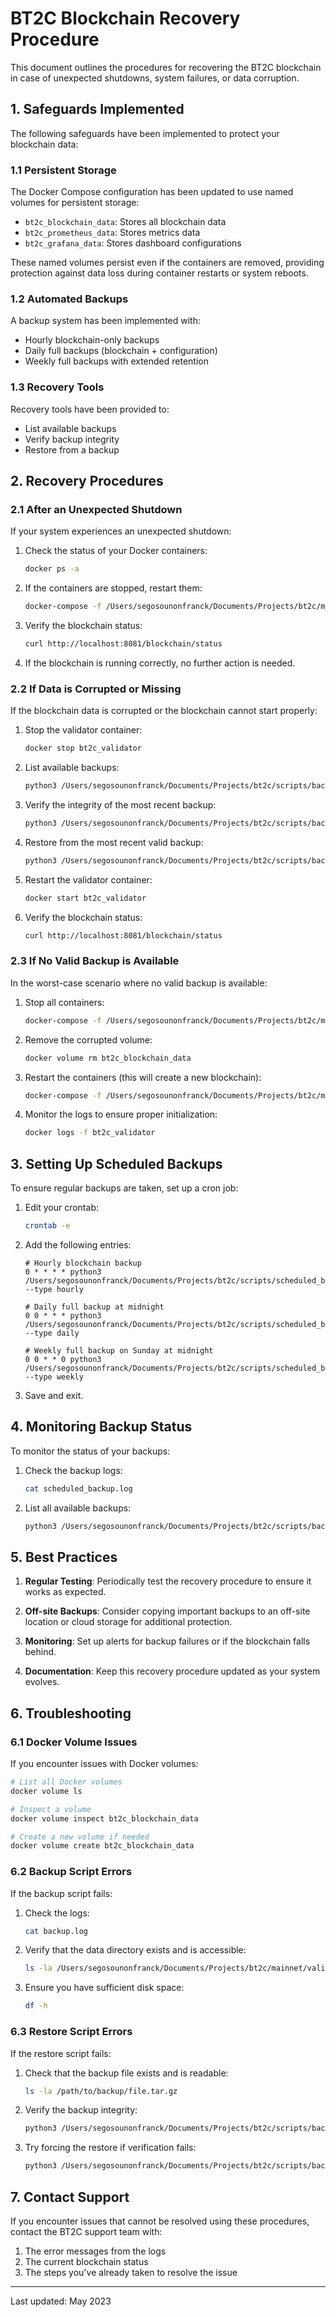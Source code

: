 # BT2C Blockchain Recovery Procedure

This document outlines the procedures for recovering the BT2C blockchain in case of unexpected shutdowns, system failures, or data corruption.

## 1. Safeguards Implemented

The following safeguards have been implemented to protect your blockchain data:

### 1.1 Persistent Storage

The Docker Compose configuration has been updated to use named volumes for persistent storage:
- `bt2c_blockchain_data`: Stores all blockchain data
- `bt2c_prometheus_data`: Stores metrics data
- `bt2c_grafana_data`: Stores dashboard configurations

These named volumes persist even if the containers are removed, providing protection against data loss during container restarts or system reboots.

### 1.2 Automated Backups

A backup system has been implemented with:
- Hourly blockchain-only backups
- Daily full backups (blockchain + configuration)
- Weekly full backups with extended retention

### 1.3 Recovery Tools

Recovery tools have been provided to:
- List available backups
- Verify backup integrity
- Restore from a backup

## 2. Recovery Procedures

### 2.1 After an Unexpected Shutdown

If your system experiences an unexpected shutdown:

1. Check the status of your Docker containers:
   ```bash
   docker ps -a
   ```

2. If the containers are stopped, restart them:
   ```bash
   docker-compose -f /Users/segosounonfranck/Documents/Projects/bt2c/mainnet/validators/validator1/docker-compose.yml up -d
   ```

3. Verify the blockchain status:
   ```bash
   curl http://localhost:8081/blockchain/status
   ```

4. If the blockchain is running correctly, no further action is needed.

### 2.2 If Data is Corrupted or Missing

If the blockchain data is corrupted or the blockchain cannot start properly:

1. Stop the validator container:
   ```bash
   docker stop bt2c_validator
   ```

2. List available backups:
   ```bash
   python3 /Users/segosounonfranck/Documents/Projects/bt2c/scripts/backup_blockchain.py list
   ```

3. Verify the integrity of the most recent backup:
   ```bash
   python3 /Users/segosounonfranck/Documents/Projects/bt2c/scripts/backup_blockchain.py verify /path/to/backup/file.tar.gz
   ```

4. Restore from the most recent valid backup:
   ```bash
   python3 /Users/segosounonfranck/Documents/Projects/bt2c/scripts/backup_blockchain.py restore /path/to/backup/file.tar.gz
   ```

5. Restart the validator container:
   ```bash
   docker start bt2c_validator
   ```

6. Verify the blockchain status:
   ```bash
   curl http://localhost:8081/blockchain/status
   ```

### 2.3 If No Valid Backup is Available

In the worst-case scenario where no valid backup is available:

1. Stop all containers:
   ```bash
   docker-compose -f /Users/segosounonfranck/Documents/Projects/bt2c/mainnet/validators/validator1/docker-compose.yml down
   ```

2. Remove the corrupted volume:
   ```bash
   docker volume rm bt2c_blockchain_data
   ```

3. Restart the containers (this will create a new blockchain):
   ```bash
   docker-compose -f /Users/segosounonfranck/Documents/Projects/bt2c/mainnet/validators/validator1/docker-compose.yml up -d
   ```

4. Monitor the logs to ensure proper initialization:
   ```bash
   docker logs -f bt2c_validator
   ```

## 3. Setting Up Scheduled Backups

To ensure regular backups are taken, set up a cron job:

1. Edit your crontab:
   ```bash
   crontab -e
   ```

2. Add the following entries:
   ```
   # Hourly blockchain backup
   0 * * * * python3 /Users/segosounonfranck/Documents/Projects/bt2c/scripts/scheduled_backup.py --type hourly

   # Daily full backup at midnight
   0 0 * * * python3 /Users/segosounonfranck/Documents/Projects/bt2c/scripts/scheduled_backup.py --type daily

   # Weekly full backup on Sunday at midnight
   0 0 * * 0 python3 /Users/segosounonfranck/Documents/Projects/bt2c/scripts/scheduled_backup.py --type weekly
   ```

3. Save and exit.

## 4. Monitoring Backup Status

To monitor the status of your backups:

1. Check the backup logs:
   ```bash
   cat scheduled_backup.log
   ```

2. List all available backups:
   ```bash
   python3 /Users/segosounonfranck/Documents/Projects/bt2c/scripts/backup_blockchain.py list
   ```

## 5. Best Practices

1. **Regular Testing**: Periodically test the recovery procedure to ensure it works as expected.

2. **Off-site Backups**: Consider copying important backups to an off-site location or cloud storage for additional protection.

3. **Monitoring**: Set up alerts for backup failures or if the blockchain falls behind.

4. **Documentation**: Keep this recovery procedure updated as your system evolves.

## 6. Troubleshooting

### 6.1 Docker Volume Issues

If you encounter issues with Docker volumes:

```bash
# List all Docker volumes
docker volume ls

# Inspect a volume
docker volume inspect bt2c_blockchain_data

# Create a new volume if needed
docker volume create bt2c_blockchain_data
```

### 6.2 Backup Script Errors

If the backup script fails:

1. Check the logs:
   ```bash
   cat backup.log
   ```

2. Verify that the data directory exists and is accessible:
   ```bash
   ls -la /Users/segosounonfranck/Documents/Projects/bt2c/mainnet/validators/validator1/data
   ```

3. Ensure you have sufficient disk space:
   ```bash
   df -h
   ```

### 6.3 Restore Script Errors

If the restore script fails:

1. Check that the backup file exists and is readable:
   ```bash
   ls -la /path/to/backup/file.tar.gz
   ```

2. Verify the backup integrity:
   ```bash
   python3 /Users/segosounonfranck/Documents/Projects/bt2c/scripts/backup_blockchain.py verify /path/to/backup/file.tar.gz
   ```

3. Try forcing the restore if verification fails:
   ```bash
   python3 /Users/segosounonfranck/Documents/Projects/bt2c/scripts/backup_blockchain.py restore /path/to/backup/file.tar.gz --force
   ```

## 7. Contact Support

If you encounter issues that cannot be resolved using these procedures, contact the BT2C support team with:

1. The error messages from the logs
2. The current blockchain status
3. The steps you've already taken to resolve the issue

---

Last updated: May 2023
